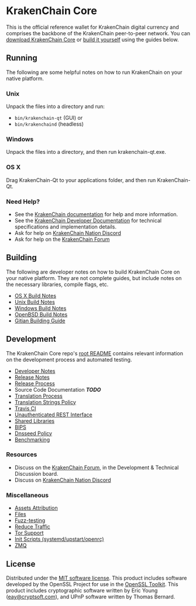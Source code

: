 KrakenChain Core
==========

This is the official reference wallet for KrakenChain digital currency and comprises the backbone of the KrakenChain peer-to-peer network. You can [download KrakenChain Core](https://www.krakenchain.org/downloads/) or [build it yourself](#building) using the guides below.

Running
---------------------
The following are some helpful notes on how to run KrakenChain on your native platform.

### Unix

Unpack the files into a directory and run:

- `bin/krakenchain-qt` (GUI) or
- `bin/krakenchaind` (headless)

### Windows

Unpack the files into a directory, and then run krakenchain-qt.exe.

### OS X

Drag KrakenChain-Qt to your applications folder, and then run KrakenChain-Qt.

### Need Help?

* See the [KrakenChain documentation](https://docs.krakenchain.org)
for help and more information.
* See the [KrakenChain Developer Documentation](https://krakenchain-docs.github.io/) 
for technical specifications and implementation details.
* Ask for help on [KrakenChain Nation Discord](http://krakenchainchat.org)
* Ask for help on the [KrakenChain Forum](https://krakenchain.org/forum)

Building
---------------------
The following are developer notes on how to build KrakenChain Core on your native platform. They are not complete guides, but include notes on the necessary libraries, compile flags, etc.

- [OS X Build Notes](build-osx.md)
- [Unix Build Notes](build-unix.md)
- [Windows Build Notes](build-windows.md)
- [OpenBSD Build Notes](build-openbsd.md)
- [Gitian Building Guide](gitian-building.md)

Development
---------------------
The KrakenChain Core repo's [root README](/README.md) contains relevant information on the development process and automated testing.

- [Developer Notes](developer-notes.md)
- [Release Notes](release-notes.md)
- [Release Process](release-process.md)
- Source Code Documentation ***TODO***
- [Translation Process](translation_process.md)
- [Translation Strings Policy](translation_strings_policy.md)
- [Travis CI](travis-ci.md)
- [Unauthenticated REST Interface](REST-interface.md)
- [Shared Libraries](shared-libraries.md)
- [BIPS](bips.md)
- [Dnsseed Policy](dnsseed-policy.md)
- [Benchmarking](benchmarking.md)

### Resources
* Discuss on the [KrakenChain Forum](https://krakenchain.org/forum), in the Development & Technical Discussion board.
* Discuss on [KrakenChain Nation Discord](http://krakenchainchat.org)

### Miscellaneous
- [Assets Attribution](assets-attribution.md)
- [Files](files.md)
- [Fuzz-testing](fuzzing.md)
- [Reduce Traffic](reduce-traffic.md)
- [Tor Support](tor.md)
- [Init Scripts (systemd/upstart/openrc)](init.md)
- [ZMQ](zmq.md)

License
---------------------
Distributed under the [MIT software license](/COPYING).
This product includes software developed by the OpenSSL Project for use in the [OpenSSL Toolkit](https://www.openssl.org/). This product includes
cryptographic software written by Eric Young ([eay@cryptsoft.com](mailto:eay@cryptsoft.com)), and UPnP software written by Thomas Bernard.
